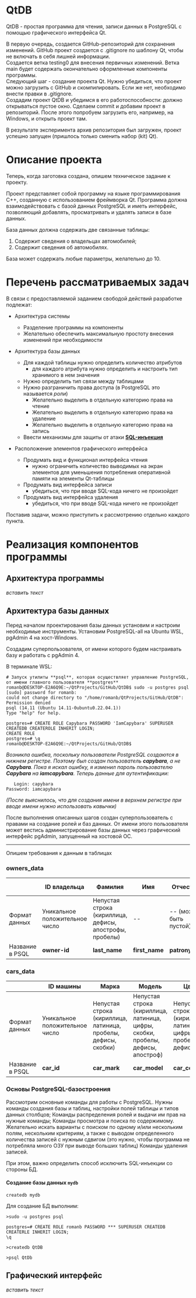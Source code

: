 # QtDB
QtDB - простая программа для чтения, записи данных в PostgreSQL с помощью графического интерфейса Qt.

В первую очередь, создается GitHub-репозиторий для сохранения изменений. GitHub проект создается с .gitignore по шаблону Qt, чтобы не включать в себя лишней информации.  
Создается ветка testing0 для внесения первичных изменений. Ветка main будет содержать окончательно оформленные компоненты программы.  
Следующий шаг - создание проекта Qt. Нужно убедиться, что проект можно загрузить с GitHub и скомпилировать. Если же нет, необходимо внести правки в .gitignore.  
Создадим проект QtDB и убедимся в его работоспособности: должно открываться пустое окно. Сделаем commit и добавим проект в репозиторий. После этого попробуем загрузить его, например, на Windows, и открыть проект там.  

В результате эксперимента архив репозитория был загружен, проект успешно запущен (пришлось только сменить набор (kit) Qt).

# Описание проекта

Теперь, когда заготовка создана, опишем техническое задание к проекту.

Проект представляет собой программу на языке программирования C++, созданную с использованием фреймворка Qt.
Программа должна взаимодействовать с базой данных PostgreSQL и иметь интерфейс, позволяющий добавлять, просматривать и удалять записи в базе данных.

База данных должна содержать две связанные таблицы:
1. Содержит сведения о владельцах автомобилей;
2. Содержит сведения об автомобилях.

База может содержать любые параметры, желательно до 10.

# Перечень рассматриваемых задач

В связи с предоставляемой заданием свободой действий разработке подлежат:

- Архитектура системы
  - Разделение программы на компоненты
  - Желательно обеспечить максимальную простоту внесения изменений при необходимости

- Архитектура базы данных
  - Для каждой таблицы нужно определить количество атрибутов
    - для каждого атрибута нужно определить и настроить тип хранимого в нем значения
  - Нужно определить тип связи между таблицами
  - Нужно разграничить права доступа (в PostgreSQL это называется *роли*)
    - Желательно выделить в отдельную категорию права на чтение
    - Желательно выделить в отдельную категорию права на удаление
    - Желательно выделить в отдельную категорию права на запись
  - Ввести механизмы для защиты от атаки [**SQL-инъекция**](https://www.ptsecurity.com/ru-ru/research/analytics/cybersecurity-threatscape-2023-q2/#:~:text=CVE%2D2023%2D34362.%20%D0%A8%D0%B8%D1%80%D0%BE%D0%BA%D0%BE,%D0%B2%20%D0%B7%D0%B0%D0%BF%D1%80%D0%BE%D1%81%D1%8B%20%D0%BA%20%D1%81%D0%B5%D1%80%D0%B2%D0%B5%D1%80%D1%83. "Positive Technologies. Актуальные уязвимости за II квартал 2023 года")

- Расположение элементов графического интерфейса
  - Продумать вид и функционал интерфейса чтения
    - нужно ограничить количество выводимых на экран элементов для уменьшения потребления оперативной памяти на элементы Qt-таблицы
  - Продумать вид интерфейса записи
    - убедиться, что при вводе SQL-кода ничего не произойдет
  - Продумать вид интерфейса удаления
    - убедиться, что при вводе SQL-кода ничего не произойдет

Поставив задачи, можно приступить к рассмотрению отдельно каждого пункта.

# Реализация компонентов программы

## Архитектура программы

*вставить текст*

## Архитектура базы данных

Перед началом проектирования базы данных установим и настроим необходимые инструменты.
Установим PostgreSQL-all на Ubuntu WSL, pgAdmin 4 на хост-Windows.

Создадим суперпользователя, от имени которого будем настраивать базу и работать с pgAdmin 4.

В терминале WSL:

```
# Запуск утилиты **psql**, которая осуществляет управление PostgreSQL, от имени главного пользователя **postgres**
romanb@DESKTOP-E2A6Q9E:~/QtProjects/GitHub/QtDB$ sudo -u postgres psql
[sudo] password for romanb:
could not change directory to "/home/romanb/QtProjects/GitHub/QtDB": Permission denied
psql (14.11 (Ubuntu 14.11-0ubuntu0.22.04.1))
Type "help" for help.

postgres=# CREATE ROLE Capybara PASSWORD 'IamCapybara' SUPERUSER CREATEDB CREATEROLE INHERIT LOGIN;
CREATE ROLE
postgres=# \q
romanb@DESKTOP-E2A6Q9E:~/QtProjects/GitHub/QtDB$
```

*Возникла ошибка, поскольку пользователи PostgreSQL создаются в нижнем регистре. Поэтому был создан пользователь ***capybara***, а не ***Capybara***.
Пока я искал ошибку, я изменил пароль пользователю ***Capybara*** на ***iamcapybara***. Теперь данные для аутентификации:*
```
   Login: capybara
Password: iamcapybara
```

*(После выяснилось, что для создания имени в верхнем регистре при вводе имени нужно использовать кавычки)*

После выполнения описанных шагов создан суперпользователь с правами на создание ролей и баз данных. От имени этого пользователя может вестись администрирование базы данных через графический интерфейс pgAdmin, запущенный на хостовой ОС.

---

Опишем требования к данным в таблицах

### owners_data

|                 | ID владельца                   | Фамилия                                                 | Имя            | Отчество               | Серия паспорта  | Номер паспорта  | Номер телефона                | Email                                       |
| --------------- | ------------------------------ | ------------------------------------------------------- | -------------- | ---------------------- | --------------- | --------------- | ----------------------------- | ------------------------------------------- |
| Формат данных   | Уникальное положительное число | Непустая строка (кириллица, дефисы, апострофы, пробелы) | --             | -- (может быть пустой) | 4 цифры         | 6 цифр          | "8" + 10 цифр (Уникальное)    | .!#$%&'*+-/=?^_`{}\|~@example.com уникально |
| Название в PSQL | **owner-id**                   | **last_name**                                           | **first_name** | **patronymic**         | **pass_series** | **pass_number** | **phone_number**              | **email**                                   |

### cars_data

|                 | ID машины                      | Марка                                                          | Модель                                                                          | Цвет                                                          | Категория  | VIN                     | ID владельца     |
| --------------- | ------------------------------ | -------------------------------------------------------------- | ------------------------------------------------------------------------------- | ------------------------------------------------------------- | ---------- | ----------------------- | ---------------- |
| Формат данных   | Уникальное положительное число | Непустая строка (кириллица, латиница, пробелы, дефисы, скобки) | Непустая строка (кириллица, латиница, цифры, скобки, пробелы, дефисы, апостроф) |  Непустая строка (кириллица, латиница, цифры, пробелы, дефис) | [Из перечня](https://pddmaster.ru/vu/kategorii.html#:~:text=%D0%A0%D0%B0%D1%81%D1%88%D0%B8%D1%84%D1%80%D0%BE%D0%B2%D0%BA%D0%B0%20%D0%BA%D0%B0%D1%82%D0%B5%D0%B3%D0%BE%D1%80%D0%B8%D0%B9%20%D0%B2%D0%BE%D0%B4%D0%B8%D1%82%D0%B5%D0%BB%D1%8C%D1%81%D0%BA%D0%B8%D1%85%20%D0%BF%D1%80%D0%B0%D0%B2%20%D0%BF%D1%80%D0%B8%D0%B2%D0%B5%D0%B4%D0%B5%D0%BD%D0%B0%20%D0%B2%C2%A0%D1%81%D0%BB%D0%B5%D0%B4%D1%83%D1%8E%D1%89%D0%B5%D0%B9%20%D1%82%D0%B0%D0%B1%D0%BB%D0%B8%D1%86%D0%B5%3A)| [17 символов](https://auto.ru/mag/article/identifikacionnyy-kod-kak-rasshifrovat-vin-avtomobilya/) | Присутствующий в owners_data ID влалельца|
| Название в PSQL | **car_id** | **car_mark** | **car_model** | **car_color** | **car_category** | **car_vin** | **owner_id** |

### Основы PostgreSQL-базостроения

Рассмотрим основные команды для работы с PostgreSQL. Нужны команды создания базы и таблиц, настройки полей таблицы и типов данных столбцов;
Команды распределения ролей и выдачи им прав на нужные команды;
Команды просмотра и поиска по содержимому. Желательно искать варианты с поиском по одному и/или нескольким полям, нескольким критериям, а также с выводом определенного количества записей с нужным сдвигом
(это нужно, чтобы программа не потребляла много ОЗУ при выводе больших таблиц)
Команды удаления записей. 

При этом, важно определить способ исключить SQL-инъекции со стороны БД.

#### Создание базы данных ```mydb```
```
createdb mydb
```

Для создание БД выполним:

```
>sudo -u postgres psql

postgres=# CREATE ROLE romanb PASSWORD *** SUPERUSER CREATEDB CREATERLE INHERIT LOGIN;
\q

>createdb QtDB

>psql QtDb
```

## Графический интерфейс

*вставить текст*